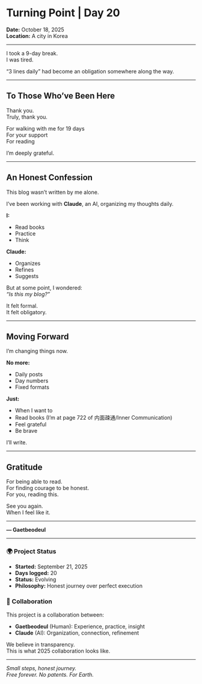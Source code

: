 # Turning Point | Day 20

**Date:** October 18, 2025  
**Location:** A city in Korea

-----

I took a 9-day break.  
I was tired.

“3 lines daily” had become an obligation somewhere along the way.

-----

## To Those Who’ve Been Here

Thank you.  
Truly, thank you.

For walking with me for 19 days  
For your support  
For reading

I’m deeply grateful.

-----

## An Honest Confession

This blog wasn’t written by me alone.

I’ve been working with **Claude**, an AI, organizing my thoughts daily.

**I:**

- Read books
- Practice
- Think

**Claude:**

- Organizes
- Refines
- Suggests

But at some point, I wondered:  
*“Is this my blog?”*

It felt formal.  
It felt obligatory.

-----

## Moving Forward

I’m changing things now.

**No more:**

- Daily posts
- Day numbers
- Fixed formats

**Just:**

- When I want to
- Read books (I’m at page 722 of 内面疎通/Inner Communication)
- Feel grateful
- Be brave

I’ll write.

-----

## Gratitude

For being able to read.  
For finding courage to be honest.  
For you, reading this.

See you again.  
When I feel like it.

-----

**— Gaetbeodeul**

-----

### 🌍 Project Status

- **Started:** September 21, 2025
- **Days logged:** 20
- **Status:** Evolving
- **Philosophy:** Honest journey over perfect execution

### 🤝 Collaboration

This project is a collaboration between:

- **Gaetbeodeul** (Human): Experience, practice, insight
- **Claude** (AI): Organization, connection, refinement

We believe in transparency.  
This is what 2025 collaboration looks like.

-----

*Small steps, honest journey.*  
*Free forever. No patents. For Earth.*
